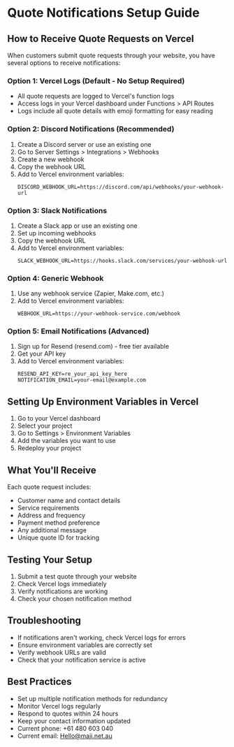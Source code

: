 # Quote Notifications Setup Guide

## How to Receive Quote Requests on Vercel

When customers submit quote requests through your website, you have several options to receive notifications:

### Option 1: Vercel Logs (Default - No Setup Required)
- All quote requests are logged to Vercel's function logs
- Access logs in your Vercel dashboard under Functions > API Routes
- Logs include all quote details with emoji formatting for easy reading

### Option 2: Discord Notifications (Recommended)
1. Create a Discord server or use an existing one
2. Go to Server Settings > Integrations > Webhooks
3. Create a new webhook
4. Copy the webhook URL
5. Add to Vercel environment variables:
   ```
   DISCORD_WEBHOOK_URL=https://discord.com/api/webhooks/your-webhook-url
   ```

### Option 3: Slack Notifications
1. Create a Slack app or use an existing one
2. Set up incoming webhooks
3. Copy the webhook URL
4. Add to Vercel environment variables:
   ```
   SLACK_WEBHOOK_URL=https://hooks.slack.com/services/your-webhook-url
   ```

### Option 4: Generic Webhook
1. Use any webhook service (Zapier, Make.com, etc.)
2. Add to Vercel environment variables:
   ```
   WEBHOOK_URL=https://your-webhook-service.com/webhook
   ```

### Option 5: Email Notifications (Advanced)
1. Sign up for Resend (resend.com) - free tier available
2. Get your API key
3. Add to Vercel environment variables:
   ```
   RESEND_API_KEY=re_your_api_key_here
   NOTIFICATION_EMAIL=your-email@example.com
   ```

## Setting Up Environment Variables in Vercel

1. Go to your Vercel dashboard
2. Select your project
3. Go to Settings > Environment Variables
4. Add the variables you want to use
5. Redeploy your project

## What You'll Receive

Each quote request includes:
- Customer name and contact details
- Service requirements
- Address and frequency
- Payment method preference
- Any additional message
- Unique quote ID for tracking

## Testing Your Setup

1. Submit a test quote through your website
2. Check Vercel logs immediately
3. Verify notifications are working
4. Check your chosen notification method

## Troubleshooting

- If notifications aren't working, check Vercel logs for errors
- Ensure environment variables are correctly set
- Verify webhook URLs are valid
- Check that your notification service is active

## Best Practices

- Set up multiple notification methods for redundancy
- Monitor Vercel logs regularly
- Respond to quotes within 24 hours
- Keep your contact information updated
- Current phone: +61 480 603 040
- Current email: Hello@maji.net.au
